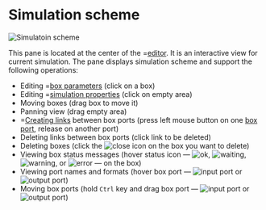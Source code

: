 # Simulation scheme
![](/meta/doc/page/general-scheme-example.png 'Simulatoin scheme')

This pane is located at the center of the =[editor](/editor). It is an interactive view for current simulation. The pane displays simulation scheme and support the following operations:
* Editing =[box parameters](/doc#page/editor-usage-boxprop) (click on a box)
* Editing =[simulation properties](/doc#page/editor-usage-simprop) (click on empty area)
* Moving boxes (drag box to move it)
* Panning view (drag empty area)
* =[Creating links](/doc#page/editor-usage-connect) between box ports (press left mouse button on one [box port](/doc#page/general-items), release on another port)
* Deleting links between box ports (click link to be deleted)
* Deleting boxes (click the ![close](/images/close.png) icon on the box you want to delete)
* Viewing box status messages (hover status icon  &mdash;
  ![ok](/images/status-ok.png), ![waiting](/images/status-waiting.png), ![warning](/images/status-warning.png), or ![error](/images/status-error.png) &mdash; on the box)
* Viewing port names and formats (hover box port &mdash; ![input port](/meta/doc/page/editorpane-scheme-port-in.png) or ![output port](/meta/doc/page/editorpane-scheme-port-out.png))
* Moving box ports (hold ```Ctrl``` key and drag box port &mdash; ![input port](/meta/doc/page/editorpane-scheme-port-in.png) or ![output port](/meta/doc/page/editorpane-scheme-port-out.png))
